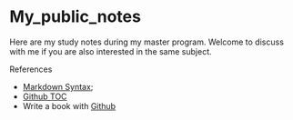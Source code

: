 # My_public_notes

Here are my study notes during my master program.
Welcome to discuss with me if you are also interested in the same subject.

References 
- [Markdown Syntax](https://daringfireball.net/projects/markdown/syntax);
- [Github TOC](https://ecotrust-canada.github.io/markdown-toc/)
- Write a book with [Github](http://www.chengweiyang.cn/gitbook/installation/README.html)
